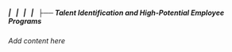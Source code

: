 ##### |   |   |   |   ├── Talent Identification and High-Potential Employee Programs

*Add content here*